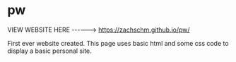 # pw

VIEW WEBSITE HERE ------> https://zachschm.github.io/pw/

First ever website created. This page uses basic html and some css code to display a basic personal site.
